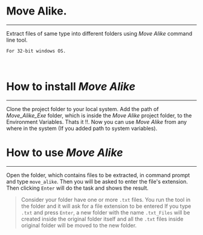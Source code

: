 # Move Alike.
---

Extract files of same type into different folders using *Move Alike* command line tool.
````
For 32-bit windows OS.
````
<br>

# How to install *Move Alike*
----

Clone the project folder to your local system. Add the path of *Move_Alike_Exe* folder, which is inside the *Move Alike* project folder, to the Environment Variables. Thats it !!. Now you can use *Move Alike* from any where in the system (If you added path to system variables).
<br>

# How to use *Move Alike*
----

Open the folder, which contains files to be extracted, in command prompt and type `move_alike`. Then you will be asked to enter the file's extension. Then clicking `Enter` will do the task and shows the result. 

> Consider your folder have one or more `.txt` files.
  You run the tool in the folder and it will ask for a file extension to be entered
  If you type `.txt` and press `Enter`, a new folder with the name `.txt_Files`
  will be created inside the original folder itself and all the `.txt` files inside original folder will be moved to the new folder.

  





